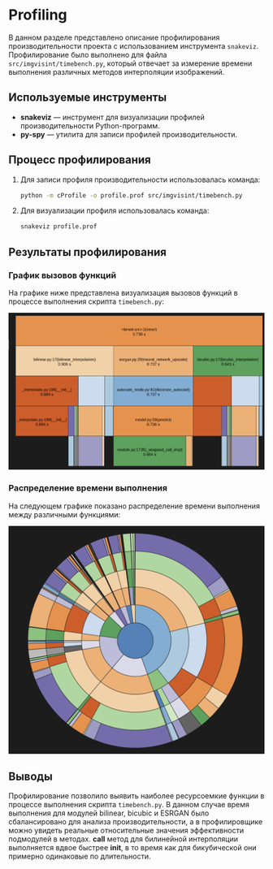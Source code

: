 # Profiling

В данном разделе представлено описание профилирования производительности проекта с использованием инструмента `snakeviz`. Профилирование было выполнено для файла `src/imgvisint/timebench.py`, который отвечает за измерение времени выполнения различных методов интерполяции изображений.

## Используемые инструменты

- **snakeviz** — инструмент для визуализации профилей производительности Python-программ.
- **py-spy** — утилита для записи профилей производительности.

## Процесс профилирования

1. Для записи профиля производительности использовалась команда:
    ```bash
    python -m cProfile -o profile.prof src/imgvisint/timebench.py
    ```

2. Для визуализации профиля использовалась команда:
    ```bash
    snakeviz profile.prof
    ```

## Результаты профилирования

### График вызовов функций

На графике ниже представлена визуализация вызовов функций в процессе выполнения скрипта `timebench.py`:

![График вызовов функций](_static/interpol.png)

### Распределение времени выполнения

На следующем графике показано распределение времени выполнения между различными функциями:

![Распределение времени выполнения](_static/round.png)

## Выводы

Профилирование позволило выявить наиболее ресурсоемкие функции в процессе выполнения скрипта `timebench.py`. В данном случае время выполнения для модулей bilinear, bicubic и ESRGAN было сбалансировано для анализа производительности, а в профилировщике можно увидеть реальные относительные значения эффективности подмодулей в методах. __call__ метод для билинейной интерполяции выполняется вдвое быстрее __init__, в то время как для бикубической они примерно одинаковые по длительности. 